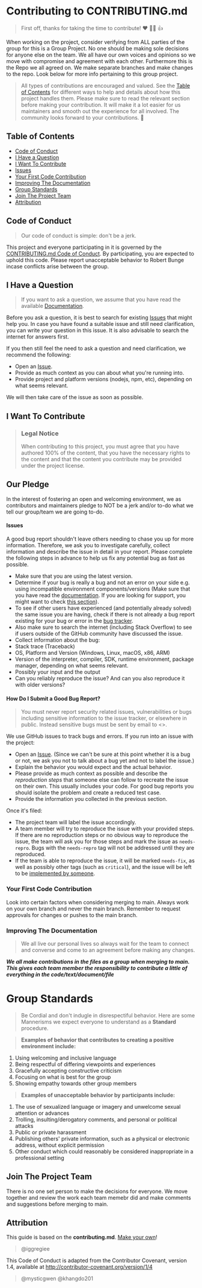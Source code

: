# Contributing to CONTRIBUTING.md

> First off, thanks for taking the time to contribute! ❤️ 🧑‍💻 👍

When working on the project, consider verifying from ALL parties of the group for this is a Group Project. No one should be making sole decisions for anyone else on the team. We all have our own voices and opinions so we move with compromise and agreement with each other. Furthermore this is the Repo we all agreed on. We make separate branches and make changes to the repo. Look below for more info pertaining to this group project.

> All types of contributions are encouraged and valued. See the [Table of Contents](#table-of-contents) for different ways to help and details about how this project handles them. Please make sure to read the relevant section before making your contribution. It will make it a lot easier for us maintainers and smooth out the experience for all involved. The community looks forward to your contributions. 🎉


## Table of Contents

- [Code of Conduct](#code-of-conduct)
- [I Have a Question](#i-have-a-question)
- [I Want To Contribute](#i-want-to-contribute)
- [Issues](#issues)
- [Your First Code Contribution](#your-first-code-contribution)
- [Improving The Documentation](#improving-the-documentation)
- [Group Standards](#group-standards)
- [Join The Project Team](#join-the-project-team)
- [Attribution](#attribution)

## Code of Conduct

> Our code of conduct is simple: don't be a jerk.


This project and everyone participating in it is governed by the
[CONTRIBUTING.md Code of Conduct](blob/master/CODE_OF_CONDUCT.md).
By participating, you are expected to uphold this code. Please report unacceptable behavior
to Robert Bunge incase conflicts arise between the group. 


## I Have a Question

> If you want to ask a question, we assume that you have read the available [Documentation]().

Before you ask a question, it is best to search for existing [Issues](/issues) that might help you. In case you have found a suitable issue and still need clarification, you can write your question in this issue. It is also advisable to search the internet for answers first.

If you then still feel the need to ask a question and need clarification, we recommend the following:

- Open an [Issue](/issues/new).
- Provide as much context as you can about what you're running into.
- Provide project and platform versions (nodejs, npm, etc), depending on what seems relevant.

We will then take care of the issue as soon as possible.



## I Want To Contribute

> ### Legal Notice 
> When contributing to this project, you must agree that you have authored 100% of the content, that you have the necessary rights to the content and that the content you contribute may be provided under the project license.

## Our Pledge
In the interest of fostering an open and welcoming environment, we as contributors and maintainers pledge to NOT be a jerk and/or to-do what we tell our group/team we are going to-do.

#### Issues
A good bug report shouldn't leave others needing to chase you up for more information. Therefore, we ask you to investigate carefully, collect information and describe the issue in detail in your report. Please complete the following steps in advance to help us fix any potential bug as fast as possible.

- Make sure that you are using the latest version.
- Determine if your bug is really a bug and not an error on your side e.g. using incompatible environment components/versions (Make sure that you have read the [documentation](). If you are looking for support, you might want to check [this section](#i-have-a-question)).
- To see if other users have experienced (and potentially already solved) the same issue you are having, check if there is not already a bug report existing for your bug or error in the [bug tracker](issues?q=label%3Abug).
- Also make sure to search the internet (including Stack Overflow) to see if users outside of the GitHub community have discussed the issue.
- Collect information about the bug:
- Stack trace (Traceback)
- OS, Platform and Version (Windows, Linux, macOS, x86, ARM)
- Version of the interpreter, compiler, SDK, runtime environment, package manager, depending on what seems relevant.
- Possibly your input and the output
- Can you reliably reproduce the issue? And can you also reproduce it with older versions?


#### How Do I Submit a Good Bug Report?

> You must never report security related issues, vulnerabilities or bugs including sensitive information to the issue tracker, or elsewhere in public. Instead sensitive bugs must be sent by email to <>.


We use GitHub issues to track bugs and errors. If you run into an issue with the project:

- Open an [Issue](/issues/new). (Since we can't be sure at this point whether it is a bug or not, we ask you not to talk about a bug yet and not to label the issue.)
- Explain the behavior you would expect and the actual behavior.
- Please provide as much context as possible and describe the *reproduction steps* that someone else can follow to recreate the issue on their own. This usually includes your code. For good bug reports you should isolate the problem and create a reduced test case.
- Provide the information you collected in the previous section.

Once it's filed:

- The project team will label the issue accordingly.
- A team member will try to reproduce the issue with your provided steps. If there are no reproduction steps or no obvious way to reproduce the issue, the team will ask you for those steps and mark the issue as `needs-repro`. Bugs with the `needs-repro` tag will not be addressed until they are reproduced.
- If the team is able to reproduce the issue, it will be marked `needs-fix`, as well as possibly other tags (such as `critical`), and the issue will be left to be [implemented by someone](#your-first-code-contribution).

### Your First Code Contribution
Look into certain factors when considering merging to main. Always work on your own branch and never the main branch. Remember to request approvals for changes or pushes to the main branch.

### Improving The Documentation
> We all live our personal lives so always wait for the team to connect and converse and come to an agreement before making any changes.

***We all make contributions in the files as a group when merging to main. This gives each team member the responsibility to contribute a little of everything in the code/text/document/file***

# Group Standards
> Be Cordial and don't indugle in disrespectiful behavior. Here are some Mannerisms we expect everyone to understand as a **Standard** procedure.


> **Examples of behavior that contributes to creating a positive environment include:**

1. Using welcoming and inclusive language
2. Being respectful of differing viewpoints and experiences
3. Gracefully accepting constructive criticism
4. Focusing on what is best for the group
5. Showing empathy towards other group members


> **Examples of unacceptable behavior by participants include:**

1. The use of sexualized language or imagery and unwelcome sexual attention or advances
2. Trolling, insulting/derogatory comments, and personal or political attacks
3. Public or private harassment
4. Publishing others' private information, such as a physical or electronic address, without explicit permission
5. Other conduct which could reasonably be considered inappropriate in a professional setting

## Join The Project Team
There is no one set person to make the decisions for everyone. We move together and review the work each team memebr did and make comments and suggestions before merging to main.

## Attribution
This guide is based on the **contributing.md**. [Make your own](https://contributing.md/)!
> @iggregiee

This Code of Conduct is adapted from the Contributor Covenant, version 1.4, available at http://contributor-covenant.org/version/1/4
> @mysticgwen
> @khangdo201

